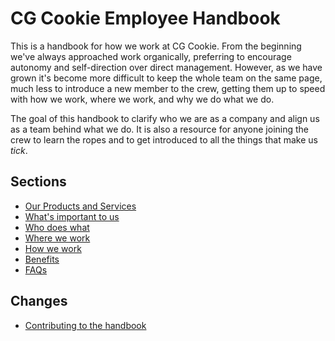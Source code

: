 # CG Cookie Employee Handbook

This is a handbook for how we work at CG Cookie. From the beginning we've always approached work organically, preferring
to encourage autonomy and self-direction over direct management. However, as we have grown it's become more difficult to keep the whole team on the same page, much less to introduce a new member to the crew, getting them up to speed with how we work, where we work, and why we do what we do.

The goal of this handbook to clarify who we are as a company and align us as a team behind what we do. It is also a resource for anyone joining the crew to learn the ropes and to get introduced to all the things that make us *tick*.

## Sections
* [Our Products and Services](https://github.com/CGCookie/handbook/blob/master/our-products-and-services.md)
* [What's important to us](https://github.com/cgcookie/handbook/blob/master/what-is-important-to-us.md)
* [Who does what](https://github.com/cgcookie/handbook/blob/master/who-does-what.md)
* [Where we work](https://github.com/cgcookie/handbook/blob/master/where-we-work.md)
* [How we work](https://github.com/cgcookie/handbook/blob/master/how-we-work.md)
* [Benefits](https://github.com/cgcookie/handbook/blob/master/benefits.md)
* [FAQs](https://github.com/cgcookie/handbook/blob/master/faqs.md)

## Changes
* [Contributing to the handbook](https://github.com/cgcookie/handbook/blog/master/CONTRIBUTING.md)
